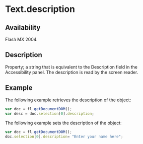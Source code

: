 # Text.description

## Availability

Flash MX 2004.

## Description

Property; a string that is equivalent to the Description field in the Accessibility panel. The description is read by the screen reader.

## Example

The following example retrieves the description of the object:

````javascript
var doc = fl.getDocumentDOM();
var desc = doc.selection[0].description;
````

The following example sets the description of the object:

````javascript
var doc = fl.getDocumentDOM();
doc.selection[0].description= "Enter your name here";
````
